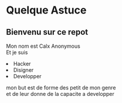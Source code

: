 <!DOCTYPE html>
 <html lang="fr">
<head>
    <meta charset="UTF-8">
     <h1>Quelque Astuce</h1>
    </head> 
     
   <body
   <section>
        <h2>Bienvenu sur ce repot</h2>
     
  
 <p>Mon nom est Calx Anonymous<br/>Et je suis</p>
        <li>Hacker</li>
        <li>Disigner</li>   
        <li>Developper</li>
        
   <p>mon but est de forme  des petit de mon genre<br/> et de leur donne de la capacite a developper</p>
      </body>
   </section>
 </html>

